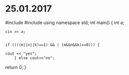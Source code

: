 # 25.01.2017
#include <iostream>
#include <string>
using namespace std;
int main()
{
   int a;
    
    cin >> a;
  
    
    if ((((m||n||k)==1) && ( (m&&n&&k)==0))) {
    
    cout << "yes";
        } else cout<<"no";
    
  return 0; 
}
